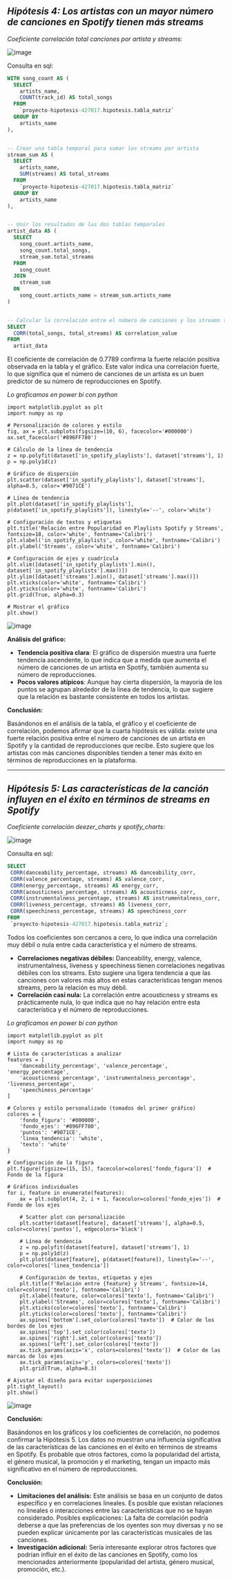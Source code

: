 
## *Hipótesis 4: Los artistas con un mayor número de canciones en Spotify tienen más streams*

*Coeficiente correlación total canciones por artista y streams:*

![image](https://github.com/user-attachments/assets/830d8b83-7f64-4485-8eb5-980da7154af3)

Consulta en sql:
```sql
WITH song_count AS (
  SELECT
    artists_name,
    COUNT(track_id) AS total_songs
  FROM
    `proyecto-hipotesis-427017.hipotesis.tabla_matriz`
  GROUP BY
    artists_name
),


-- Crear una tabla temporal para sumar los streams por artista
stream_sum AS (
  SELECT
    artists_name,
    SUM(streams) AS total_streams
  FROM
    `proyecto-hipotesis-427017.hipotesis.tabla_matriz`
  GROUP BY
    artists_name
),


-- Unir los resultados de las dos tablas temporales
artist_data AS (
  SELECT
    song_count.artists_name,
    song_count.total_songs,
    stream_sum.total_streams
  FROM
    song_count
  JOIN
    stream_sum
  ON
    song_count.artists_name = stream_sum.artists_name
)


-- Calcular la correlación entre el número de canciones y los streams totales
SELECT
  CORR(total_songs, total_streams) AS correlation_value
FROM
  artist_data
```

El coeficiente de correlación de 0.7789 confirma la fuerte relación positiva observada en la tabla y el gráfico. Este valor indica una correlación fuerte, lo que significa que el número de canciones de un artista es un buen predictor de su número de reproducciones en Spotify.

*Lo graficamos en power bi con python*

```phyton
import matplotlib.pyplot as plt
import numpy as np

# Personalización de colores y estilo
fig, ax = plt.subplots(figsize=(10, 6), facecolor='#000000')
ax.set_facecolor('#896FF780')

# Cálculo de la línea de tendencia
z = np.polyfit(dataset['in_spotify_playlists'], dataset['streams'], 1)
p = np.poly1d(z)

# Gráfico de dispersión
plt.scatter(dataset['in_spotify_playlists'], dataset['streams'], alpha=0.5, color='#9071CE')

# Línea de tendencia
plt.plot(dataset['in_spotify_playlists'], p(dataset['in_spotify_playlists']), linestyle='--', color='white')

# Configuración de textos y etiquetas
plt.title('Relación entre Popularidad en Playlists Spotify y Streams', fontsize=18, color='white', fontname='Calibri')
plt.xlabel('in_spotify_playlists', color='white', fontname='Calibri')
plt.ylabel('Streams', color='white', fontname='Calibri')

# Configuración de ejes y cuadrícula
plt.xlim([dataset['in_spotify_playlists'].min(), dataset['in_spotify_playlists'].max()])
plt.ylim([dataset['streams'].min(), dataset['streams'].max()])
plt.xticks(color='white', fontname='Calibri')
plt.yticks(color='white', fontname='Calibri')
plt.grid(True, alpha=0.3)

# Mostrar el gráfico
plt.show()
```
![image](https://github.com/user-attachments/assets/9f4319c2-00d4-400b-8a29-89a4c845d8f8)

**Análisis del gráfico:**

* **Tendencia positiva clara**: El gráfico de dispersión muestra una fuerte tendencia ascendente, lo que indica que a medida que aumenta el número de canciones de un artista en Spotify, también aumenta su número de reproducciones.
* **Pocos valores atípicos**: Aunque hay cierta dispersión, la mayoría de los puntos se agrupan alrededor de la línea de tendencia, lo que sugiere que la relación es bastante consistente en todos los artistas.

**Conclusión:**

Basándonos en el análisis de la tabla, el gráfico y el coeficiente de correlación, podemos afirmar que la cuarta hipótesis es válida: existe una fuerte relación positiva entre el número de canciones de un artista en Spotify y la cantidad de reproducciones que recibe. Esto sugiere que los artistas con más canciones disponibles tienden a tener más éxito en términos de reproducciones en la plataforma.


------------------------------------------------------------------------------------------------------

## *Hipótesis 5: Las características de la canción influyen en el éxito en términos de streams en Spotify*

*Coeficiente correlación deezer_charts y spotify_charts:*

![image](https://github.com/user-attachments/assets/a582295c-81ca-4b7d-8d97-1eb7b5d7b68b)

Consulta en sql:
```sql
SELECT
 CORR(danceability_percentage, streams) AS danceability_corr,
 CORR(valence_percentage, streams) AS valence_corr,
 CORR(energy_percentage, streams) AS energy_corr,
 CORR(acousticness_percentage, streams) AS acousticness_corr,
 CORR(instrumentalness_percentage, streams) AS instrumentalness_corr,
 CORR(liveness_percentage, streams) AS liveness_corr,
 CORR(speechiness_percentage, streams) AS speechiness_corr
FROM
 `proyecto-hipotesis-427017.hipotesis.tabla_matriz`;
```

Todos los coeficientes son cercanos a cero, lo que indica una correlación muy débil o nula entre cada característica y el número de streams.

* **Correlaciones negativas débiles:** Danceability, energy, valence, instrumentalness, liveness y speechiness tienen correlaciones negativas débiles con los streams. Esto sugiere una ligera tendencia a que las canciones con valores más altos en estas características tengan menos streams, pero la relación es muy débil.
* **Correlación casi nula:** La correlación entre acousticness y streams es prácticamente nula, lo que indica que no hay relación entre esta característica y el número de reproducciones.

*Lo graficamos en power bi con python*

```phyton
import matplotlib.pyplot as plt
import numpy as np

# Lista de características a analizar
features = [
    'danceability_percentage', 'valence_percentage', 'energy_percentage',
    'acousticness_percentage', 'instrumentalness_percentage', 'liveness_percentage',
    'speechiness_percentage'
]

# Colores y estilo personalizado (tomados del primer gráfico)
colores = {
    'fondo_figura': '#000000',
    'fondo_ejes': '#896FF780', 
    'puntos': '#9071CE',
    'linea_tendencia': 'white',
    'texto': 'white'
}

# Configuración de la figura
plt.figure(figsize=(15, 15), facecolor=colores['fondo_figura'])  # Fondo de la figura

# Gráficos individuales
for i, feature in enumerate(features):
    ax = plt.subplot(4, 2, i + 1, facecolor=colores['fondo_ejes'])  # Fondo de los ejes

    # Scatter plot con personalización
    plt.scatter(dataset[feature], dataset['streams'], alpha=0.5, color=colores['puntos'], edgecolors='black')

    # Línea de tendencia
    z = np.polyfit(dataset[feature], dataset['streams'], 1)
    p = np.poly1d(z)
    plt.plot(dataset[feature], p(dataset[feature]), linestyle='--', color=colores['linea_tendencia'])

    # Configuración de textos, etiquetas y ejes
    plt.title(f'Relación entre {feature} y Streams', fontsize=14, color=colores['texto'], fontname='Calibri')
    plt.xlabel(feature, color=colores['texto'], fontname='Calibri')
    plt.ylabel('Streams', color=colores['texto'], fontname='Calibri')
    plt.xticks(color=colores['texto'], fontname='Calibri')
    plt.yticks(color=colores['texto'], fontname='Calibri')
    ax.spines['bottom'].set_color(colores['texto'])  # Color de los bordes de los ejes
    ax.spines['top'].set_color(colores['texto'])
    ax.spines['right'].set_color(colores['texto'])
    ax.spines['left'].set_color(colores['texto'])
    ax.tick_params(axis='x', colors=colores['texto'])  # Color de las marcas de los ejes
    ax.tick_params(axis='y', colors=colores['texto'])
    plt.grid(True, alpha=0.3) 

# Ajustar el diseño para evitar superposiciones
plt.tight_layout()
plt.show()
```

![image](https://github.com/user-attachments/assets/d5dc0839-69a6-49e8-968d-6ecbad3a289d)


**Conclusión:**

Basándonos en los gráficos y los coeficientes de correlación, no podemos confirmar la Hipótesis 5. Los datos no muestran una influencia significativa de las características de las canciones en el éxito en términos de streams en Spotify. Es probable que otros factores, como la popularidad del artista, el género musical, la promoción y el marketing, tengan un impacto más significativo en el número de reproducciones.

**Conclusión:**

* **Limitaciones del análisis:** Este análisis se basa en un conjunto de datos específico y en correlaciones lineales. Es posible que existan relaciones no lineales o interacciones entre las características que no se hayan considerado.
Posibles explicaciones: La falta de correlación podría deberse a que las preferencias de los oyentes son muy diversas y no se pueden explicar únicamente por las características musicales de las canciones.
* **Investigación adicional:** Sería interesante explorar otros factores que podrían influir en el éxito de las canciones en Spotify, como los mencionados anteriormente (popularidad del artista, género musical, promoción, etc.).
